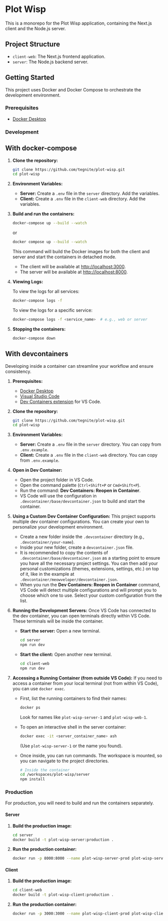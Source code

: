 # Plot Wisp

This is a monorepo for the Plot Wisp application, containing the Next.js client and the Node.js server.

## Project Structure

-   `client-web`: The Next.js frontend application.
-   `server`: The Node.js backend server.

## Getting Started

This project uses Docker and Docker Compose to orchestrate the development environment.

### Prerequisites

-   [Docker Desktop](https://www.docker.com/products/docker-desktop)

### Development

## With docker-compose

1.  **Clone the repository:**

    ```bash
    git clone https://github.com/tegnite/plot-wisp.git
    cd plot-wisp
    ```

2.  **Environment Variables:**

    -   **Server:** Create a `.env` file in the `server` directory. Add the variables.
    -   **Client:** Create a `.env` file in the `client-web` directory. Add the variables.

3.  **Build and run the containers:**

    ```bash
    docker-compose up --build --watch
    ```

    or

    ```bash
    docker compose up --build --watch
    ```

    This command will build the Docker images for both the client and server and start the containers in detached mode.

    -   The client will be available at [http://localhost:3000](http://localhost:3000).
    -   The server will be available at [http://localhost:8000](http://localhost:8000).

4.  **Viewing Logs:**

    To view the logs for all services:

    ```bash
    docker-compose logs -f
    ```

    To view the logs for a specific service:

    ```bash
    docker-compose logs -f <service_name>  # e.g., web or server
    ```

5.  **Stopping the containers:**

    ```bash
    docker-compose down
    ```

## With devcontainers

Developing inside a container can streamline your workflow and ensure consistency.

1.  **Prerequisites:**
    *   [Docker Desktop](https://www.docker.com/products/docker-desktop)
    *   [Visual Studio Code](https://code.visualstudio.com/)
    *   [Dev Containers extension](https://marketplace.visualstudio.com/items?itemName=ms-vscode-remote.remote-containers) for VS Code.

2.  **Clone the repository:**
    ```bash
    git clone https://github.com/tegnite/plot-wisp.git
    cd plot-wisp
    ```

3.  **Environment Variables:**
    *   **Server:** Create a `.env` file in the `server` directory. You can copy from `.env.example`.
    *   **Client:** Create a `.env` file in the `client-web` directory. You can copy from `.env.example`.

4.  **Open in Dev Container:**
    *   Open the project folder in VS Code.
    *   Open the command palette (`Ctrl+Shift+P` or `Cmd+Shift+P`).
    *   Run the command: **Dev Containers: Reopen in Container**.
    *   VS Code will use the configuration in `.devcontainer/base/devcontainer.json` to build and start the container.

5.  **Using a Custom Dev Container Configuration:**
    This project supports multiple dev container configurations. You can create your own to personalize your development environment.
    *   Create a new folder inside the `.devcontainer` directory (e.g., `.devcontainer/your-name`).
    *   Inside your new folder, create a `devcontainer.json` file.
    *   It is recommended to copy the contents of `.devcontainer/base/devcontainer.json` as a starting point to ensure you have all the necessary project settings. You can then add your personal customizations (themes, extensions, settings, etc.) on top of it, like in the example at `.devcontainer/meowveloper/devcontainer.json`.
    *   When you run the **Dev Containers: Reopen in Container** command, VS Code will detect multiple configurations and will prompt you to choose which one to use. Select your custom configuration from the list.

6.  **Running the Development Servers:**
    Once VS Code has connected to the dev container, you can open terminals directly within VS Code. These terminals will be inside the container.

    *   **Start the server:**
        Open a new terminal.
        ```bash
        cd server
        npm run dev
        ```

    *   **Start the client:**
        Open another new terminal.
        ```bash
        cd client-web
        npm run dev
        ```

7.  **Accessing a Running Container (from outside VS Code):**
    If you need to access a container from your local terminal (not from within VS Code), you can use `docker exec`.

    *   First, list the running containers to find their names:
        ```bash
        docker ps
        ```
        Look for names like `plot-wisp-server-1` and `plot-wisp-web-1`.

    *   To open an interactive shell in the server container:
        ```bash
        docker exec -it <server_container_name> ash
        ```
        (Use `plot-wisp-server-1` or the name you found).

    *   Once inside, you can run commands. The workspace is mounted, so you can navigate to the project directories.
        ```sh
        # Inside the container
        cd /workspaces/plot-wisp/server
        npm install
        ```

### Production

For production, you will need to build and run the containers separately.

#### Server

1.  **Build the production image:**

    ```bash
    cd server
    docker build -t plot-wisp-server:production .
    ```

2.  **Run the production container:**

    ```bash
    docker run -p 8000:8000 --name plot-wisp-server-prod plot-wisp-server:production
    ```

#### Client

1.  **Build the production image:**

    ```bash
    cd client-web
    docker build -t plot-wisp-client:production .
    ```

2.  **Run the production container:**

    ```bash
    docker run -p 3000:3000 --name plot-wisp-client-prod plot-wisp-client:production
    ```
